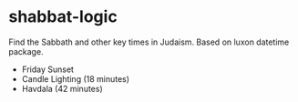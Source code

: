 # shabbat-logic

Find the Sabbath and other key times in Judaism. Based on luxon datetime package.

- Friday Sunset
- Candle Lighting (18 minutes)
- Havdala (42 minutes)
